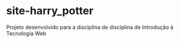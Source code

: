 # site-harry_potter
Projeto desenvolvido para a disciplina de disciplina de Introdução à Tecnologia Web
